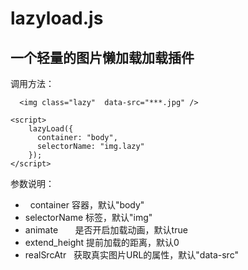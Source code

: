 # lazyload.js
一个轻量的图片懒加载加载插件
-----------------------------------

调用方法：
```
  <img class="lazy"  data-src="***.jpg" />
```
```
<script>
    lazyLoad({
      container: "body",
      selectorName: "img.lazy"
    });
</script>
```

参数说明： 
-   container       容器，默认"body"
-   selectorName    标签，默认"img"
-   animate         是否开启加载动画，默认true
-   extend_height   提前加载的距离，默认0
-   realSrcAtr      获取真实图片URL的属性，默认"data-src"

